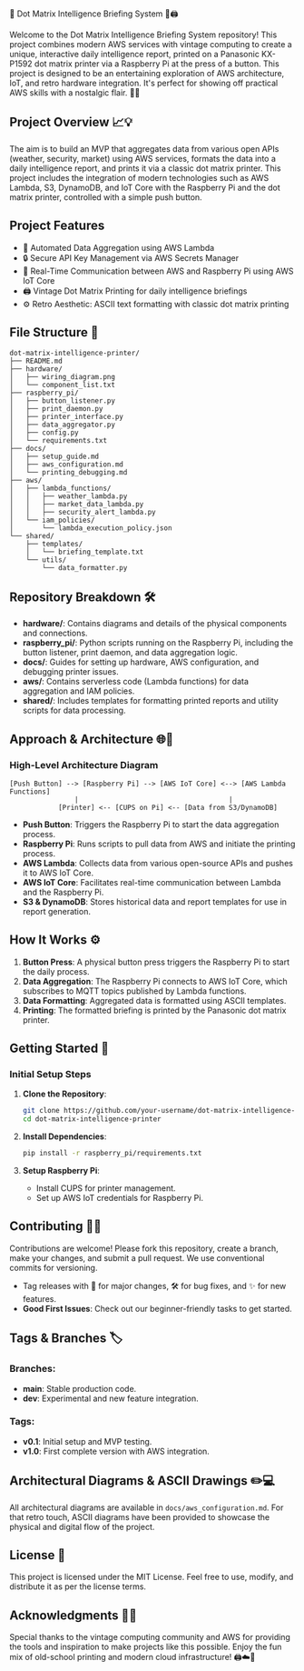 🌟 Dot Matrix Intelligence Briefing System 📜🖨️

Welcome to the Dot Matrix Intelligence Briefing System repository! This project combines modern AWS services with vintage computing to create a unique, interactive daily intelligence report, printed on a Panasonic KX-P1592 dot matrix printer via a Raspberry Pi at the press of a button. This project is designed to be an entertaining exploration of AWS architecture, IoT, and retro hardware integration. It's perfect for showing off practical AWS skills with a nostalgic flair. 🚀✨

## Project Overview 📈💡

The aim is to build an MVP that aggregates data from various open APIs (weather, security, market) using AWS services, formats the data into a daily intelligence report, and prints it via a classic dot matrix printer. This project includes the integration of modern technologies such as AWS Lambda, S3, DynamoDB, and IoT Core with the Raspberry Pi and the dot matrix printer, controlled with a simple push button.

## Project Features

- 🤖 Automated Data Aggregation using AWS Lambda
- 🔒 Secure API Key Management via AWS Secrets Manager
- 📡 Real-Time Communication between AWS and Raspberry Pi using AWS IoT Core
- 🖨️ Vintage Dot Matrix Printing for daily intelligence briefings
- ⚙️ Retro Aesthetic: ASCII text formatting with classic dot matrix printing

## File Structure 📂

```
dot-matrix-intelligence-printer/
├── README.md
├── hardware/
│   ├── wiring_diagram.png
│   └── component_list.txt
├── raspberry_pi/
│   ├── button_listener.py
│   ├── print_daemon.py
│   ├── printer_interface.py
│   ├── data_aggregator.py
│   ├── config.py
│   └── requirements.txt
├── docs/
│   ├── setup_guide.md
│   ├── aws_configuration.md
│   └── printing_debugging.md
├── aws/
│   ├── lambda_functions/
│   │   ├── weather_lambda.py
│   │   ├── market_data_lambda.py
│   │   ├── security_alert_lambda.py
│   └── iam_policies/
│       └── lambda_execution_policy.json
└── shared/
    ├── templates/
    │   └── briefing_template.txt
    └── utils/
        └── data_formatter.py
```

## Repository Breakdown 🛠️

- **hardware/**: Contains diagrams and details of the physical components and connections.
- **raspberry_pi/**: Python scripts running on the Raspberry Pi, including the button listener, print daemon, and data aggregation logic.
- **docs/**: Guides for setting up hardware, AWS configuration, and debugging printer issues.
- **aws/**: Contains serverless code (Lambda functions) for data aggregation and IAM policies.
- **shared/**: Includes templates for formatting printed reports and utility scripts for data processing.

## Approach & Architecture 🌐🧩

### High-Level Architecture Diagram

```
[Push Button] --> [Raspberry Pi] --> [AWS IoT Core] <--> [AWS Lambda Functions]
                |                                     |
            [Printer] <-- [CUPS on Pi] <-- [Data from S3/DynamoDB]
```

- **Push Button**: Triggers the Raspberry Pi to start the data aggregation process.
- **Raspberry Pi**: Runs scripts to pull data from AWS and initiate the printing process.
- **AWS Lambda**: Collects data from various open-source APIs and pushes it to AWS IoT Core.
- **AWS IoT Core**: Facilitates real-time communication between Lambda and the Raspberry Pi.
- **S3 & DynamoDB**: Stores historical data and report templates for use in report generation.

## How It Works ⚙️

1. **Button Press**: A physical button press triggers the Raspberry Pi to start the daily process.
2. **Data Aggregation**: The Raspberry Pi connects to AWS IoT Core, which subscribes to MQTT topics published by Lambda functions.
3. **Data Formatting**: Aggregated data is formatted using ASCII templates.
4. **Printing**: The formatted briefing is printed by the Panasonic dot matrix printer.

## Getting Started 🏁

### Initial Setup Steps

1. **Clone the Repository**:
    ```sh
    git clone https://github.com/your-username/dot-matrix-intelligence-printer.git
    cd dot-matrix-intelligence-printer
    ```

2. **Install Dependencies**:
    ```sh
    pip install -r raspberry_pi/requirements.txt
    ```

3. **Setup Raspberry Pi**:
    - Install CUPS for printer management.
    - Set up AWS IoT credentials for Raspberry Pi.

## Contributing 🤝✨

Contributions are welcome! Please fork this repository, create a branch, make your changes, and submit a pull request. We use conventional commits for versioning.

- Tag releases with 🎉 for major changes, 🛠️ for bug fixes, and ✨ for new features.
- **Good First Issues**: Check out our beginner-friendly tasks to get started.

## Tags & Branches 🏷️

### Branches:

- **main**: Stable production code.
- **dev**: Experimental and new feature integration.

### Tags:

- **v0.1**: Initial setup and MVP testing.
- **v1.0**: First complete version with AWS integration.

## Architectural Diagrams & ASCII Drawings ✏️💻

All architectural diagrams are available in `docs/aws_configuration.md`. For that retro touch, ASCII diagrams have been provided to showcase the physical and digital flow of the project.

## License 📜

This project is licensed under the MIT License. Feel free to use, modify, and distribute it as per the license terms.

## Acknowledgments 🙌✨

Special thanks to the vintage computing community and AWS for providing the tools and inspiration to make projects like this possible. Enjoy the fun mix of old-school printing and modern cloud infrastructure! 🖨️☁️🚀

